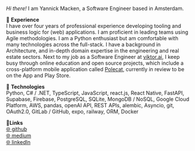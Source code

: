 *Hi there!* I am Yannick Macken, a Software Engineer based in Amsterdam.

🌟 **Experience**\
I have over four years of professional experience developing tooling and business logic for (web) applications. I am proficient in leading teams using Agile methodologies. I am a Python enthusiast but am comfortable with many technologies across the full-stack. I have a background in Architecture, and in-depth domain expertise in the engineering and real estate sectors. Next to my job as a Software Engineer at [viktor.ai](https://www.viktor.ai/), I keep busy through online education and open source projects, which include a cross-platform mobile application called [Polecat](https://github.com/polecat-app/polecat-light), currently in review to be on the App and Play Store.

🦾 **Technologies**\
Python, C# / .NET, TypeScript, JavaScript, react.js, React Native, FastAPI, Supabase, Firebase, PostgreSQL, SQLite, MongoDB / NoSQL, Google Cloud Platform, AWS, pandas, openAI API, REST APIs, alembic, Asyncio, git, OAuth2.0, GitLab / GitHub, expo, railway, ORM, Docker

🔗**Links**\
[🌐 github](https://github.com/yannickmacken) \
[🌐 medium](https://medium.com/@yannickmacken) \
[🌐 linkedIn](https://www.linkedin.com/in/yannickmacken/)
